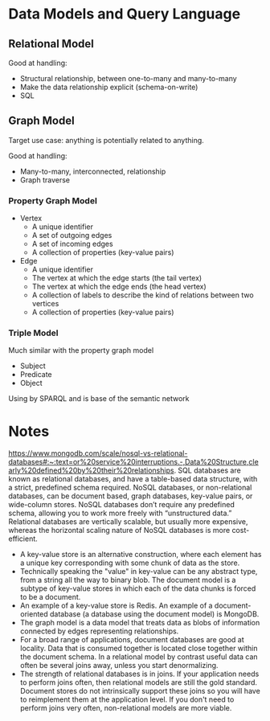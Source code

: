 # Data Models and Query Language

## Relational Model

Good at handling:

* Structural relationship, between one-to-many and many-to-many
* Make the data relationship explicit (schema-on-write)
* SQL

## Graph Model

Target use case: anything is potentially related to anything.

Good at handling:

* Many-to-many, interconnected, relationship
* Graph traverse

### Property Graph Model

* Vertex
  * A unique identifier
  * A set of outgoing edges
  * A set of incoming edges
  * A collection of properties (key-value pairs)
* Edge
  * A unique identifier
  * The vertex at which the edge starts (the tail vertex)
  * The vertex at which the edge ends (the head vertex)
  * A collection of labels to describe the kind of relations between two vertices
  * A collection of properties (key-value pairs)

### Triple Model

Much similar with the property graph model

* Subject
* Predicate
* Object

Using by SPARQL and is base of the semantic network


# Notes
https://www.mongodb.com/scale/nosql-vs-relational-databases#:~:text=or%20service%20interruptions.-,Data%20Structure,clearly%20defined%20by%20their%20relationships.
SQL databases are known as relational databases, and have a table-based data structure, with a strict, predefined schema required. NoSQL databases, or non-relational databases, can be document based, graph databases, key-value pairs, or wide-column stores. NoSQL databases don’t require any predefined schema, allowing you to work more freely with “unstructured data.” Relational databases are vertically scalable, but usually more expensive, whereas the horizontal scaling nature of NoSQL databases is more cost-efficient.
 
- A key-value store is an alternative construction, where each element has a unique key corresponding with some chunk of data as the store.
- Technically speaking the "value" in key-value can be any abstract type, from a string all the way to binary blob. The document model is a subtype of key-value stores in which each of the data chunks is forced to be a document.
- An example of a key-value store is Redis. An example of a document-oriented database (a database using the document model) is MongoDB.
- The graph model is a data model that treats data as blobs of information connected by edges representing relationships.
- For a broad range of applications, document databases are good at locality. Data that is consumed together is located close together within the document schema. In a relational model by contrast useful data can often be several joins away, unless you start denormalizing.
- The strength of relational databases is in joins. If your application needs to perform joins often, then relational models are still the gold standard. Document stores do not intrinsically support these joins so you will have to reimplement them at the application level. If you don't need to perform joins very often, non-relational models are more viable.
